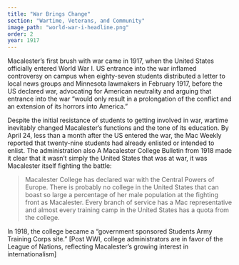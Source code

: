 ```yaml
---
title: "War Brings Change"
section: "Wartime, Veterans, and Community"
image_path: "world-war-i-headline.png"
order: 2
year: 1917
---
```



Macalester’s first brush with war came in 1917, when the United States officially entered World War I. US entrance into the war inflamed controversy on campus when eighty-seven students distributed a letter to local news groups and Minnesota lawmakers in February 1917, before the US declared war, advocating for American neutrality and arguing that entrance into the war “would only result in a prolongation of the conflict and an extension of its horrors into America.”

Despite the initial resistance of students to getting involved in war, wartime inevitably changed Macalester’s functions and the tone of its education. By April 24, less than a month after the US entered the war, the Mac Weekly reported that twenty-nine students had already enlisted or intended to enlist. The administration also A Macalester College Bulletin from 1918 made it clear that it wasn’t simply the United States that was at war, it was Macalester itself fighting the battle: 

>Macalester College has declared war with the Central Powers of Europe. There is probably no college in the United States that can boast so large a percentage of her male population at the fighting front as Macalester. Every branch of service has a Mac representative and almost every training camp in the United States has a quota from the college.

In 1918, the college became a “government sponsored Students Army Training Corps site.” [Post WWI, college administrators are in favor of the League of Nations, reflecting Macalester’s growing interest in internationalism]
